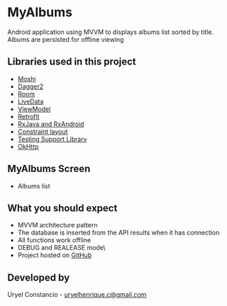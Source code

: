 # MyAlbums
Android application using MVVM to displays albums list sorted by title.
Albums are persisted for offline viewing

## Libraries used in this project
- [Moshi](https://github.com/square/moshi)
- [Dagger2](https://github.com/google/dagger)
- [Room](https://developer.android.com/topic/libraries/architecture/room.html)
- [LiveData](https://developer.android.com/topic/libraries/architecture/livedata.html)
- [ViewModel](https://developer.android.com/topic/libraries/architecture/viewmodel.html)
- [Retrofit](https://square.github.io/retrofit/)
- [RxJava and RxAndroid](https://github.com/ReactiveX/RxAndroid)
- [Constraint layout](https://developer.android.com/training/constraint-layout/index.html)
- [Testing Support Library](https://developer.android.com/topic/libraries/testing-support-library/index.html)
- [OkHttp](https://github.com/square/okhttp)

## MyAlbums Screen
- Albums list

## What you should expect
- MVVM architecture pattern
- The database is inserted from the API results when it has connection
- All functions work offline 
- DEBUG and REALEASE mode\
- Project hosted on [GitHub](https://github.com/uhconst/my-albums.git)

## Developed by
Uryel Constancio - [uryelhenrique.c@gmail.com](uryelhenrique.c@gmail.com)
